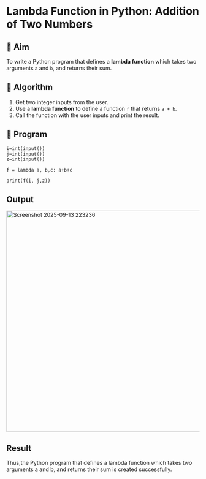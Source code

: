 # Lambda Function in Python: Addition of Two Numbers

## 🎯 Aim
To write a Python program that defines a **lambda function** which takes two arguments `a` and `b`, and returns their sum.

## 🧠 Algorithm
1. Get two integer inputs from the user.
2. Use a **lambda function** to define a function `f` that returns `a + b`.
3. Call the function with the user inputs and print the result.

## 🧾 Program
```
i=int(input())
j=int(input())
z=int(input())

f = lambda a, b,c: a+b+c

print(f(i, j,z))
```

## Output

<img width="700" height="578" alt="Screenshot 2025-09-13 223236" src="https://github.com/user-attachments/assets/31a90395-44a6-4ed1-9fd4-70503a07ba62" />


## Result

Thus,the Python program that defines a lambda function which takes two arguments a and b, and returns their sum is created successfully.
